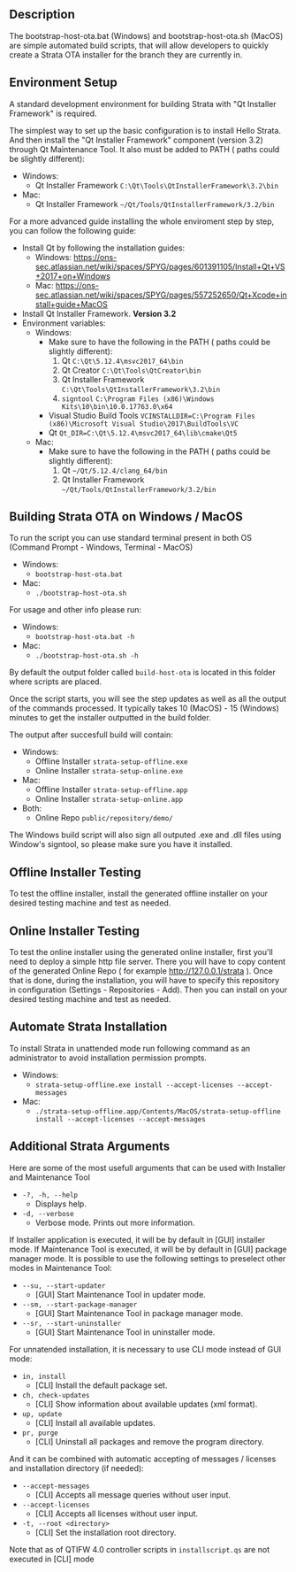 ## Description

The bootstrap-host-ota.bat (Windows) and bootstrap-host-ota.sh (MacOS) are simple automated build scripts,
that will allow developers to quickly create a Strata OTA installer for the branch they are currently in.

## Environment Setup

A standard development environment for building Strata with "Qt Installer Framework" is required.

The simplest way to set up the basic configuration is to install Hello Strata.
And then install the "Qt Installer Framework" component (version 3.2) through Qt Maintenance Tool.
It also must be added to PATH ( paths could be slightly different):

* Windows:
    * Qt Installer Framework `C:\Qt\Tools\QtInstallerFramework\3.2\bin`
* Mac:
    * Qt Installer Framework `~/Qt/Tools/QtInstallerFramework/3.2/bin`

For a more advanced guide installing the whole enviroment step by step, you can follow the following guide:

* Install Qt by following the installation guides:
    * Windows: https://ons-sec.atlassian.net/wiki/spaces/SPYG/pages/601391105/Install+Qt+VS+2017+on+Windows
    * Mac: https://ons-sec.atlassian.net/wiki/spaces/SPYG/pages/557252650/Qt+Xcode+install+guide+MacOS
* Install Qt Installer Framework. **Version 3.2**
* Environment variables:
    * Windows:
        * Make sure to have the following in the PATH ( paths could be slightly different):
            1. Qt `C:\Qt\5.12.4\msvc2017_64\bin`
            2. Qt Creator `C:\Qt\Tools\QtCreator\bin`
            3. Qt Installer Framework `C:\Qt\Tools\QtInstallerFramework\3.2\bin`
            4. `signtool` `C:\Program Files (x86)\Windows Kits\10\bin\10.0.17763.0\x64`
        * Visual Studio Build Tools `VCINSTALLDIR=C:\Program Files (x86)\Microsoft Visual Studio\2017\BuildTools\VC`
        * Qt `Qt_DIR=C:\Qt\5.12.4\msvc2017_64\lib\cmake\Qt5`
    * Mac:
        * Make sure to have the following in the PATH ( paths could be slightly different):
            1. Qt `~/Qt/5.12.4/clang_64/bin`
            2. Qt Installer Framework `~/Qt/Tools/QtInstallerFramework/3.2/bin`

## Building Strata OTA on Windows / MacOS

To run the script you can use standard terminal present in both OS (Command Prompt - Windows, Terminal - MacOS)

* Windows:
    * `bootstrap-host-ota.bat`
* Mac:
    * `./bootstrap-host-ota.sh`

For usage and other info please run:

* Windows:
    * `bootstrap-host-ota.bat -h`
* Mac:
    * `./bootstrap-host-ota.sh -h`

By default the output folder called `build-host-ota` is located in this folder where scripts are placed.

Once the script starts, you will see the step updates as well as all the output of the commands processed.
It typically takes 10 (MacOS) - 15 (Windows) minutes to get the installer outputted in the build folder.

The output after succesfull build will contain:

* Windows:
    * Offline Installer `strata-setup-offline.exe`
    * Online Installer  `strata-setup-online.exe`
* Mac:
    * Offline Installer `strata-setup-offline.app`
    * Online Installer  `strata-setup-online.app`
* Both:
    * Online Repo       `public/repository/demo/`

The Windows build script will also sign all outputed .exe and .dll files using Window's signtool, so please make sure you have it installed.

## Offline Installer Testing

To test the offline installer, install the generated offline installer on your desired testing machine and test as needed.

## Online Installer Testing

To test the online installer using the generated online installer, first you'll need to deploy a simple http file server.
There you will have to copy content of the generated Online Repo ( for example http://127.0.0.1/strata ).
Once that is done, during the installation, you will have to specify this repository in configuration (Settings - Repositories - Add).
Then you can install on your desired testing machine and test as needed.

## Automate Strata Installation

To install Strata in unattended mode run following command as an administrator to avoid installation permission prompts.

* Windows:
    * `strata-setup-offline.exe install --accept-licenses --accept-messages`
* Mac:
    * `./strata-setup-offline.app/Contents/MacOS/strata-setup-offline install --accept-licenses --accept-messages`

## Additional Strata Arguments

Here are some of the most usefull arguments that can be used with Installer and Maintenance Tool
* `-?, -h, --help`
    * Displays help.
* `-d, --verbose`
    * Verbose mode. Prints out more information.

If Installer application is executed, it will be by default in [GUI] installer mode.
If Maintenance Tool is executed, it will be by default in [GUI] package manager mode.
It is possible to use the following settings to preselect other modes in Maintenance Tool:
* `--su, --start-updater`
    * [GUI] Start Maintenance Tool in updater mode.
* `--sm, --start-package-manager`
    * [GUI] Start Maintenance Tool in package manager mode.
* `--sr, --start-uninstaller`
    * [GUI] Start Maintenance Tool in uninstaller mode.

For unnatended installation, it is necessary to use CLI mode instead of GUI mode:
* `in, install`
    * [CLI] Install the default package set.
* `ch, check-updates`
    * [CLI] Show information about available updates (xml format).
* `up, update`
    * [CLI] Install all available updates.
* `pr, purge`
    * [CLI] Uninstall all packages and remove the program directory.

And it can be combined with automatic accepting of messages / licenses and installation directory (if needed):
* `--accept-messages`
    * [CLI] Accepts all message queries without user input.
* `--accept-licenses`
    * [CLI] Accepts all licenses without user input.
* `-t, --root <directory>`
    * [CLI] Set the installation root directory.

Note that as of QTIFW 4.0 controller scripts in `installscript.qs` are not executed in [CLI] mode
